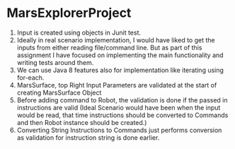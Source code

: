 # MarsExplorerProject
1. Input is created using objects in Junit test.
2. Ideally in real scenario implementation, I would have liked to get the inputs from either reading file/command line.
But as part of this assignment I have focused on implementing the main functionality and writing tests around them.
3. We can use Java 8 features also for implementation like iterating using for-each.
4. MarsSurface, top Right Input Parameters are validated at the start of creating MarsSurface Object
5. Before adding command to Robot, the validation is done if the passed in instructions are valid
(Ideal Scenario would have been when the input would be read, that time instructions should be converted to Commands
and then Robot instance should be created.)
6. Converting String Instructions to Commands just performs conversion as validation for instruction string is done earlier.

